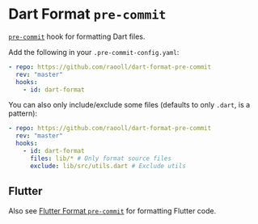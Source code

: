 # Dart Format `pre-commit`

[`pre-commit`](https://pre-commit.com) hook for formatting Dart files.

Add the following in your `.pre-commit-config.yaml`:
```yaml
- repo: https://github.com/raooll/dart-format-pre-commit
  rev: "master"
  hooks:
    - id: dart-format
```

You can also only include/exclude some files (defaults to only `.dart`, is a pattern):

```yaml
- repo: https://github.com/raooll/dart-format-pre-commit
  rev: "master"
  hooks:
    - id: dart-format
      files: lib/* # Only format source files
      exclude: lib/src/utils.dart # Exclude utils
```

## Flutter

Also see [Flutter Format `pre-commit`](https://github.com/Cretezy/flutter-format-pre-commit) for formatting Flutter code.
